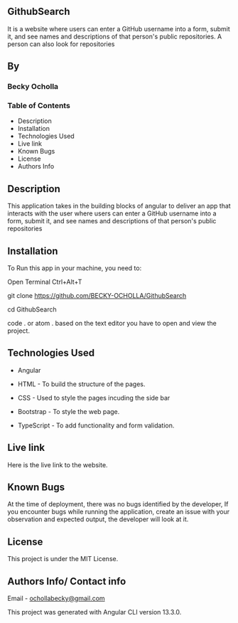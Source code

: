 ## GithubSearch
It is a website where users can enter a GitHub username into a form, submit it, and see names and descriptions of that person's public repositories. A person can also look for repositories

## By
### Becky Ocholla
### Table of Contents
* Description
* Installation
* Technologies Used
* Live link
* Known Bugs
* License
* Authors Info

## Description
This application takes in the building blocks of angular to deliver an app that interacts with the user where users can enter a GitHub username into a form, submit it, and see names and descriptions of that person's public repositories

## Installation
To Run this app in your machine, you need to:

Open Terminal Ctrl+Alt+T

git clone https://github.com/BECKY-OCHOLLA/GithubSearch

cd GithubSearch

code . or atom . based on the text editor you have to open and view the project.

## Technologies Used
* Angular

* HTML - To build the structure of the pages.

* CSS - Used to style the pages incuding the side bar

* Bootstrap - To style the web page.

* TypeScript - To add functionality and form validation.

## Live link
Here is the live link to the website.


## Known Bugs
At the time of deployment, there was no bugs identified by the developer, If you encounter bugs while running the application, create an issue with your observation and expected output, the developer will look at it.

## License
This project is under the MIT License.

## Authors Info/ Contact info
Email - ochollabecky@gmail.com



This project was generated with Angular CLI version 13.3.0.
